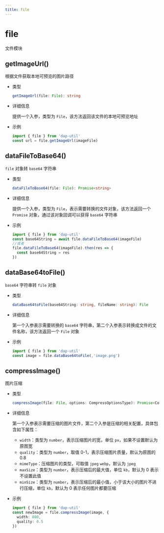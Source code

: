 ```yaml
---
title: file
---
```


# file

文件模块

## getImageUrl()

根据文件获取本地可预览的图片路径

- 类型

  ```ts
  getImageUrl(file: File): string
  ```

- 详细信息

  提供一个入参，类型为 `File`，该方法返回该文件的本地可预览地址

- 示例

  ```ts
  import { file } from 'dap-util'
  const url = file.getImageUrl(imageFile)
  ```

## dataFileToBase64()

`file` 对象转 `base64` 字符串

- 类型

  ```ts
  dataFileToBase64(file: File): Promise<string>
  ```

- 详细信息

  提供一个入参，类型为 `File`，表示需要转换的文件对象，该方法返回一个 `Promise` 对象，通过该对象回调可以获得 `base64` 字符串

- 示例

  ```ts
  import { file } from 'dap-util'
  const base64String = await file.dataFileToBase64(imageFile)
  //或者
  file.dataFileToBase64(imageFile).then(res => {
    const base64String = res
  })
  ```

## dataBase64toFile()

`base64` 字符串转 `file` 对象

- 类型

  ```ts
  dataBase64toFile(base64String: string, fileName: string): File
  ```

- 详细信息

  第一个入参表示需要转换的 `base64` 字符串，第二个入参表示转换成文件的文件名称，该方法返回一个 `File` 对象

- 示例

  ```ts
  import { file } from 'dap-util'
  const image = file.dataBase64toFile(,'image.png')
  ```

## compressImage()

图片压缩

- 类型

  ```ts
  compressImage(file: File, options: CompressOptionsType): Promise<CompressResultType>
  ```

- 详细信息

  第一个入参表示需要压缩的图片文件，第二个入参是压缩的相关配置，具体包含如下属性：

  - `width`：类型为 `number`，表示压缩图片的宽，单位 `px`，如果不设置默认为原图宽
  - `quality`：类型为 `number`，取值 0-1，表示压缩图片质量，默认为原图的 0.8
  - `mimeType`：压缩图片的类型，可取值 `jpeg` `webp`，默认为 `jpeg`
  - `maxSize`：类型为 `number`，表示压缩后的最大值，单位 `kb`，默认为 0 表示不设置此值
  - `minSize`：类型为 `number`，表示压缩后的最小值，小于该大小的图片不进行压缩，单位 `kb`，默认为 0 表示任何图片都要压缩

- 示例

  ```ts
  import { file } from 'dap-util'
  const newImage = file.compressImage(image, {
    width: 800,
    quality: 0.5
  })
  ```
